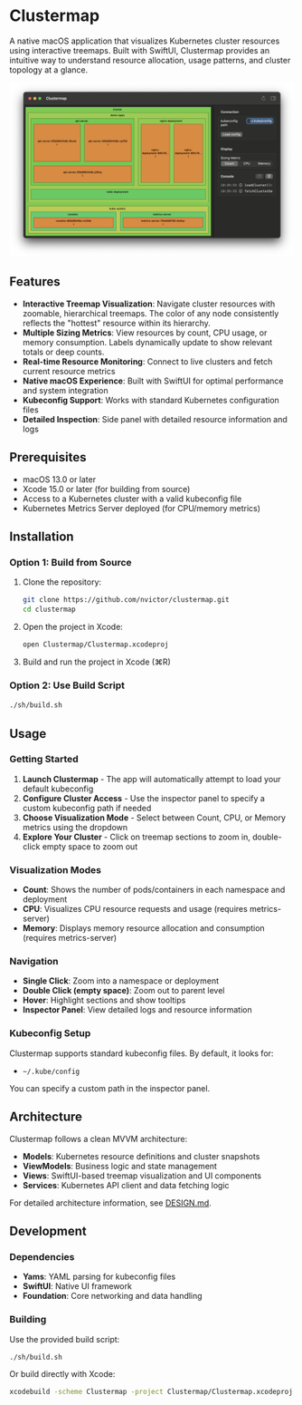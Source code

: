 # Clustermap

A native macOS application that visualizes Kubernetes cluster resources using interactive treemaps. Built with SwiftUI, Clustermap provides an intuitive way to understand resource allocation, usage patterns, and cluster topology at a glance.

![Clustermap Demo](docs/demo.png)

## Features

- **Interactive Treemap Visualization**: Navigate cluster resources with zoomable, hierarchical treemaps. The color of any node consistently reflects the "hottest" resource within its hierarchy.
- **Multiple Sizing Metrics**: View resources by count, CPU usage, or memory consumption. Labels dynamically update to show relevant totals or deep counts.
- **Real-time Resource Monitoring**: Connect to live clusters and fetch current resource metrics
- **Native macOS Experience**: Built with SwiftUI for optimal performance and system integration
- **Kubeconfig Support**: Works with standard Kubernetes configuration files
- **Detailed Inspection**: Side panel with detailed resource information and logs

## Prerequisites

- macOS 13.0 or later
- Xcode 15.0 or later (for building from source)
- Access to a Kubernetes cluster with a valid kubeconfig file
- Kubernetes Metrics Server deployed (for CPU/memory metrics)

## Installation

### Option 1: Build from Source

1. Clone the repository:
   ```bash
   git clone https://github.com/nvictor/clustermap.git
   cd clustermap
   ```

2. Open the project in Xcode:
   ```bash
   open Clustermap/Clustermap.xcodeproj
   ```

3. Build and run the project in Xcode (⌘R)

### Option 2: Use Build Script

```bash
./sh/build.sh
```

## Usage

### Getting Started

1. **Launch Clustermap** - The app will automatically attempt to load your default kubeconfig
2. **Configure Cluster Access** - Use the inspector panel to specify a custom kubeconfig path if needed
3. **Choose Visualization Mode** - Select between Count, CPU, or Memory metrics using the dropdown
4. **Explore Your Cluster** - Click on treemap sections to zoom in, double-click empty space to zoom out

### Visualization Modes

- **Count**: Shows the number of pods/containers in each namespace and deployment
- **CPU**: Visualizes CPU resource requests and usage (requires metrics-server)
- **Memory**: Displays memory resource allocation and consumption (requires metrics-server)

### Navigation

- **Single Click**: Zoom into a namespace or deployment
- **Double Click (empty space)**: Zoom out to parent level
- **Hover**: Highlight sections and show tooltips
- **Inspector Panel**: View detailed logs and resource information

### Kubeconfig Setup

Clustermap supports standard kubeconfig files. By default, it looks for:
- `~/.kube/config`

You can specify a custom path in the inspector panel.

## Architecture

Clustermap follows a clean MVVM architecture:

- **Models**: Kubernetes resource definitions and cluster snapshots
- **ViewModels**: Business logic and state management 
- **Views**: SwiftUI-based treemap visualization and UI components
- **Services**: Kubernetes API client and data fetching logic

For detailed architecture information, see [DESIGN.md](DESIGN.md).

## Development

### Dependencies

- **Yams**: YAML parsing for kubeconfig files
- **SwiftUI**: Native UI framework
- **Foundation**: Core networking and data handling

### Building

Use the provided build script:
```bash
./sh/build.sh
```

Or build directly with Xcode:
```bash
xcodebuild -scheme Clustermap -project Clustermap/Clustermap.xcodeproj
```
